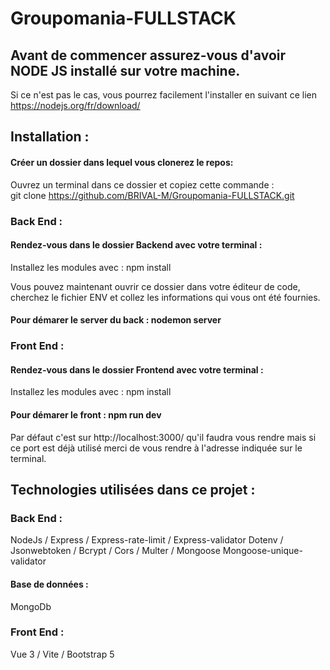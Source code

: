 # Groupomania-FULLSTACK

## Avant de commencer assurez-vous d'avoir NODE JS installé sur votre machine.
Si ce n'est pas le cas, vous pourrez facilement l'installer en suivant ce lien
https://nodejs.org/fr/download/

## Installation :

#### Créer un dossier dans lequel vous clonerez le repos:
Ouvrez un terminal dans ce dossier et copiez cette commande :  
git clone https://github.com/BRIVAL-M/Groupomania-FULLSTACK.git
### Back End :
#### Rendez-vous dans le dossier Backend avec votre terminal :

Installez les modules avec : npm install

Vous pouvez maintenant ouvrir ce dossier
dans votre éditeur de code, cherchez le fichier ENV 
et collez les informations qui vous ont été fournies.

#### Pour démarer le server du back : nodemon server

### Front End :
#### Rendez-vous dans le dossier Frontend avec votre terminal :
Installez les modules avec : npm install

#### Pour démarer le front : npm run dev
Par défaut c'est sur http://localhost:3000/ 
qu'il faudra vous rendre mais si ce port est déjà utilisé
merci de vous rendre à l'adresse indiquée sur le terminal.

## Technologies utilisées dans ce projet :
### Back End :
NodeJs / Express / Express-rate-limit / Express-validator 
Dotenv / Jsonwebtoken / Bcrypt / Cors / Multer / Mongoose
Mongoose-unique-validator
#### Base de données :
MongoDb

### Front End :
Vue 3 / Vite / Bootstrap 5
